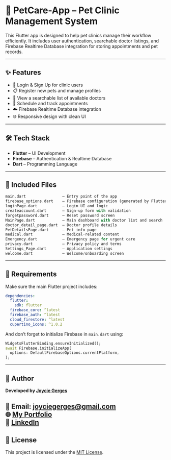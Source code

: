 # 🐾 PetCare-App – Pet Clinic Management System

This Flutter app is designed to help pet clinics manage their workflow efficiently. It includes user authentication, searchable doctor listings, and Firebase Realtime Database integration for storing appointments and pet records.

---

## ✨ Features

- 🔐 Login & Sign Up for clinic users
- 📋 Register new pets and manage profiles
- 🏥 View a searchable list of available doctors
- 📅 Schedule and track appointments
- ☁️ Firebase Realtime Database integration
- 🌐 Responsive design with clean UI

---

## 🛠️ Tech Stack

- **Flutter** – UI Development
- **Firebase** – Authentication & Realtime Database
- **Dart** – Programming Language

---


## 📁 Included Files

```dart
main.dart                – Entry point of the app
firebase_options.dart    – Firebase configuration (generated by FlutterFire CLI)
loginPage.dart           – Login UI and logic
createaccount.dart       – Sign-up form with validation
forgetpassword.dart      – Reset password screen
MainPage.dart            – Main dashboard with doctor list and search
doctor_detail_page.dart  – Doctor profile details
PetDetailsPage.dart      – Pet info page
medical.dart             – Medical-related content
Emergency.dart           – Emergency page for urgent care
privacy.dart             – Privacy policy and terms
Settings_Page.dart       – Application settings
welcome.dart             – Welcome/onboarding screen
```

---

## 🧩 Requirements

Make sure the main Flutter project includes:

```yaml
dependencies:
  flutter:
    sdk: flutter
  firebase_core: ^latest
  firebase_auth: ^latest
  cloud_firestore: ^latest
  cupertino_icons: ^1.0.2
```

And don’t forget to initialize Firebase in `main.dart` using:

```dart
WidgetsFlutterBinding.ensureInitialized();
await Firebase.initializeApp(
  options: DefaultFirebaseOptions.currentPlatform,
);
```
---
## 🧠 Author

**Developed by [Joycie Gerges](mailto:joyciegerges@gmail.com)**

📧 **Email:** [joyciegerges@gmail.com](mailto:joyciegerges@gmail.com)  
🌐 **[My Portfolio](https://joycieportfolio.netlify.app)**  
🔗 **[LinkedIn](https://www.linkedin.com/in/joycie-gerges-b45514248)**
---

## 📜 License

This project is licensed under the [MIT License](./LICENSE).
